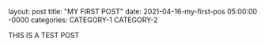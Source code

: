 layout: post
title: "MY FIRST POST"
date: 2021-04-16-my-first-pos 05:00:00 -0000
categories: CATEGORY-1 CATEGORY-2

THIS IS A TEST POST
